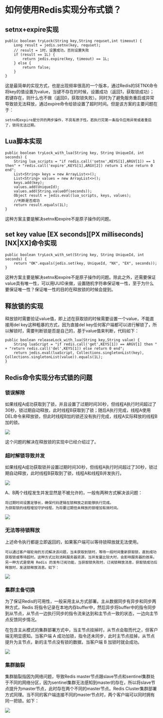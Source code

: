 # 如何使用Redis实现分布式锁？
## setnx+expire实现
```
public boolean tryLock(String key,String requset,int timeout) {
    Long result = jedis.setnx(key, requset);
    // result = 1时，设置成功，否则设置失败
    if (result == 1L) {
        return jedis.expire(key, timeout) == 1L;
    } else {
        return false;
    }
}
```
这是最简单的实现方式，也是出现频率很高的一个版本，通过Redis的SETNX命令将key的值设置为value，当键不存在的时候，设置成功（返回1，获取锁成功）；若键存在，则什么也不做（返回0，获取锁失败）。同时为了避免服务重启或异常导致锁无法释放，通过expire命令给锁设置了超时时间。但是该方案的主要问题在于：

    setnx和expire是分开的两步操作，不具有原子性。若执行完第一条指令应用异常或者重启了，锁将无法过期。
    
## Lua脚本实现
```
public boolean tryLock_with_lua(String key, String UniqueId, int seconds) {
    String lua_scripts = "if redis.call('setnx',KEYS[1],ARGV[1]) == 1 then" + "redis.call('expire',KEYS[1],ARGV[2]) return 1 else return 0 end";
    List<String> keys = new ArrayList<>();
    List<String> values = new ArrayList<>();
    keys.add(key);
    values.add(UniqueId);
    values.add(String.valueOf(seconds));
    Object result = jedis.eval(lua_scripts, keys, values);
    //判断是否成功
    return result.equals(1L);
}
```
这种方案主要是解决setnx和expire不是原子操作的问题。
## set key value [EX seconds][PX milliseconds][NX|XX]命令实现
```
public boolean tryLock_with_set(String key, String UniqueId, int seconds) {
    return "OK".equals(jedis.set(key, UniqueId, "NX", "EX", seconds));
}
```
这种方案主要是解决setnx和expire不是原子操作的问题。除此之外，还需要保证value具有唯一性，可以用UUID来做，设置随机字符串保证唯一性，至于为什么要保证唯一性？保证唯一性的目的在释放锁的时候会提到。

## 释放锁的实现
释放锁时需要验证value值，即上述在获取锁的时候需要设置一个value，不能直接用del key这种粗暴的方式，因为直接del key任何客户端都可以进行解锁了，所以解锁时，需要判断锁是否是自己的，基于value值来判断，代码如下：
```
public boolean releaseLock_with_lua(String key,String value) {
    String luaScript = "if redis.call('get',KEYS[1]) == ARGV[1] then " + "return redis.call('del',KEYS[1]) else return 0 end";
    return jedis.eval(luaScript, Collections.singletonList(key), Collections.singletonList(value)).equals(1L);
}
```
## Redis命令实现分布式锁的问题
### 锁误解除
如果线程A成功获取到了锁，并且设置了过期时间30秒，但线程A执行时间超过了30秒，锁过期自动释放，此时线程B获取到了锁；随后A执行完成，线程A使用DEL命令来释放锁，但此时线程B加的锁还没有执行完成，线程A实际释放的线程B加的锁。

![](/images/redis/redis-lock-误解除.png)

这个问题的解决在释放锁的实现中已经介绍过了。
### 超时解锁导致并发
如果线程A成功获取锁并设置过期时间30秒，但线程A执行时间超过了30秒，锁过期自动释放，此时线程B获取到了锁，线程A和线程B并发执行。

![](/images/redis/redis-lock-超时解锁.png)

A、B两个线程发生并发显然是不被允许的，一般有两种方式解决该问题：

    将过期时间设置足够长，确保代码逻辑在锁释放之前能够执行完成。
    为获取锁的线程增加守护线程，为将要过期但未释放的锁增加有效时间。

![](/images/redis/redis-lock-超时解锁解决.png)

### 无法等待锁释放
上述命令执行都是立即返回的，如果客户端可以等待锁释放就无法使用。

    可以通过客户端轮询的方式解决该问题，当未获取到锁时，等待一段时间重新获取锁，直到成功获取锁或等待超时。这种方式比较消耗服务器资源，当并发量比较大时，会影响服务器的效率。
    另一种方式是使用 Redis 的发布订阅功能，当获取锁失败时，订阅锁释放消息，获取锁成功后释放时，发送锁释放消息。如下：

![](/images/redis/redis-lock-无法等待锁释放.png)

### 集群主备切换
为了保证Redis的可用性，一般采用主从方式部署。主从数据同步有异步和同步两种方式，Redis 将指令记录在本地内存buffer中，然后异步将buffer中的指令同步到从节点，从节点一边执行同步的指令流来达到和主节点一致的状态，一边向主节点反馈同步情况。

在包含主从模式的集群部署方式中，当主节点挂掉时，从节点会取而代之，但客户端无明显感知。当客户端 A 成功加锁，指令还未同步，此时主节点挂掉，从节点提升为主节点，新的主节点没有锁的数据，当客户端 B 加锁时就会成功。

![](/images/redis/redis-lock-主备切换.png)

### 集群脑裂
集群脑裂指因为网络问题，导致Redis master节点跟slave节点和sentinel集群处于不同的网络分区，因为sentinel集群无法感知到master的存在，所以将slave节点提升为master节点，此时存在两个不同的master节点。Redis Cluster集群部署方式同理。当不同的客户端连接不同的master节点时，两个客户端可以同时拥有同一把锁。如下：

![](/images/redis/rredis-lock-集群脑裂.png)

